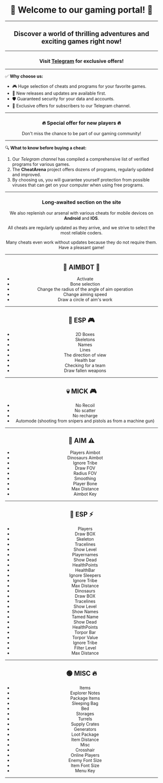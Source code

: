 <!DOCTYPE html>
<html lang="en">
<head>
  <meta charset="UTF-8">
  <meta name="viewport" content="width=device-width, initial-scale=1.0">
  <title>🎮 Your Unique Cheat Portal 🎮</title>
</head>
<body>

<div align="center">
  <h1>🌟 Welcome to our gaming portal! 🌟</h1>
</div>

<hr>

<div align="center">
  <h2>Discover a world of thrilling adventures and exciting games right now!</h2>
</div>

<hr>

<div align="center">
  <h3>Visit <a href="https://t.me/go0d_games">Telegram</a> for exclusive offers!</h3>
</div>

<hr>

<p>✅ <strong>Why choose us:</strong></p>
<ul>
  <li>🎮 Huge selection of cheats and programs for your favorite games.</li>
  <li>🚀 New releases and updates are available first.</li>
  <li>🛡️ Guaranteed security for your data and accounts.</li>
  <li>🌟 Exclusive offers for subscribers to our Telegram channel.</li>
</ul>

<hr>

<div align="center">
  <h3>🔥 Special offer for new players 🔥</h3>
  <p>Don't miss the chance to be part of our gaming community!</p>
</div>

<hr>

<p>🔍 <strong>What to know before buying a cheat:</strong></p>
<ol>
  <li>Our <em>Telegram channel</em> has compiled a comprehensive list of verified programs for various games.</li>
  <li>The <strong>CheatArena</strong> project offers dozens of programs, regularly updated and improved.</li>
  <li>By choosing us, you will guarantee yourself protection from possible viruses that can get on your computer when using free programs.</li>
</ol>

<hr>

<div align="center">
  <h3>Long-awaited section on the site</h3>
  <p>We also replenish our arsenal with various cheats for mobile devices on <strong>Android</strong> and <strong>IOS</strong>.</p>
  <p>All cheats are regularly updated as they arrive, and we strive to select the most reliable coders.</p>
  <p>Many cheats even work without updates because they do not require them. Have a pleasant game!</p>
</div>

<hr>

<div align="center">
  <h2>🎯 AIMBOT 🎯</h2>
  <ul>
    <li>Activate</li>
    <li>Bone selection</li>
    <li>Change the radius of the angle of aim operation</li>
    <li>Change aiming speed</li>
    <li>Draw a circle of aim's work</li>
  </ul>
</div>

<hr>

<div align="center">
  <h2>👑 ESP 🎮</h2>
  <ul>
    <li>2D Boxes</li>
    <li>Skeletons</li>
    <li>Names</li>
    <li>Lines</li>
    <li>The direction of view</li>
    <li>Health bar</li>
    <li>Checking for a team</li>
    <li>Draw fallen weapons</li>
  </ul>
</div>

<hr>

<div align="center">
  <h2>💀 MICK 🎮</h2>
  <ul>
    <li>No Recoil</li>
    <li>No scatter</li>
    <li>No recharge</li>
    <li>Automode (shooting from snipers and pistols as from a machine gun)</li>
  </ul>
</div>

<hr>

<div align="center">
  <h2>🥸 AIM ⚠️</h2>
  <ul>
    <li>Players Aimbot</li>
    <li>Dinosaurs Aimbot</li>
    <li>Ignore Tribe</li>
    <li>Draw FOV</li>
    <li>Radius FOV</li>
    <li>Smoothing</li>
    <li>Player Bone</li>
    <li>Max Distance</li>
    <li>Aimbot Key</li>
  </ul>
</div>

<hr>

<div align="center">
  <h2>💯 ESP ⚡️</h2>
  <ul>
    <li>Players</li>
    <li>Draw BOX</li>
    <li>Skeleton</li>
    <li>Tracelines</li>
    <li>Show Level</li>
    <li>Playernames</li>
    <li>Show Dead</li>
    <li>HealthPoints</li>
    <li>HealthBar</li>
    <li>Ignore Sleepers</li>
    <li>Ignore Tribe</li>
    <li>Max Distance</li>
    <li>Dinosaurs</li>
    <li>Draw BOX</li>
    <li>Tracelines</li>
    <li>Show Level</li>
    <li>Show Names</li>
    <li>Tamed Name</li>
    <li>Show Dead</li>
    <li>HealthPoints</li>
    <li>Torpor Bar</li>
    <li>Torpor Value</li>
    <li>Ignore Tribe</li>
    <li>Filter Level</li>
    <li>Max Distance</li>
  </ul>
</div>

<hr>

<div align="center">
  <h2>🟢 MISC 🔥</h2>
  <ul>
    <li>Items</li>
    <li>Explorer Notes</li>
    <li>Package Items</li>
    <li>Sleeping Bag</li>
    <li>Bed</li>
    <li>Storages</li>
    <li>Turrels</li>
    <li>Supply Crates</li>
    <li>Generators</li>
    <li>Loot Package</li>
    <li>Item Distance</li>
    <li>Misc</li>
    <li>Crosshair</li>
    <li>Online Players</li>
    <li>Enemy Font Size</li>
    <li>Item Font Size</li>
    <li>Menu Key</li>
  </ul>
</div>

<hr>

</body>
</html>
